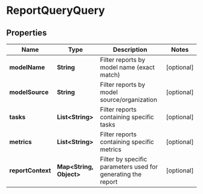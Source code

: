 

# ReportQueryQuery


## Properties

| Name | Type | Description | Notes |
|------------ | ------------- | ------------- | -------------|
|**modelName** | **String** | Filter reports by model name (exact match) |  [optional] |
|**modelSource** | **String** | Filter reports by model source/organization |  [optional] |
|**tasks** | **List&lt;String&gt;** | Filter reports containing specific tasks |  [optional] |
|**metrics** | **List&lt;String&gt;** | Filter reports containing specific metrics |  [optional] |
|**reportContext** | **Map&lt;String, Object&gt;** | Filter by specific parameters used for generating the report |  [optional] |



